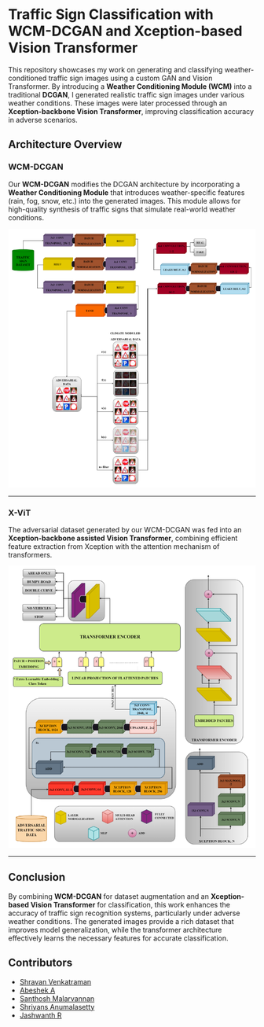 # Traffic Sign Classification with WCM-DCGAN and Xception-based Vision Transformer

This repository showcases my work on generating and classifying weather-conditioned traffic sign images using a custom GAN and Vision Transformer. By introducing a **Weather Conditioning Module (WCM)** into a traditional **DCGAN**, I generated realistic traffic sign images under various weather conditions. These images were later processed through an **Xception-backbone Vision Transformer**, improving classification accuracy in adverse scenarios.

## Architecture Overview

### WCM-DCGAN
Our **WCM-DCGAN** modifies the DCGAN architecture by incorporating a **Weather Conditioning Module** that introduces weather-specific features (rain, fog, snow, etc.) into the generated images. This module allows for high-quality synthesis of traffic signs that simulate real-world weather conditions.

<p align="center">
  <img src="https://github.com/shravan-18/Traffic-Sign-Detection/blob/main/Results/Architecture%20Diagrams/GAN-Architecture.png" width="600"/>
</p>

---

### X-ViT
The adversarial dataset generated by our WCM-DCGAN was fed into an **Xception-backbone assisted Vision Transformer**, combining efficient feature extraction from Xception with the attention mechanism of transformers.

<p align="center">
  <img src="https://github.com/shravan-18/Traffic-Sign-Detection/blob/main/Results/Architecture%20Diagrams/Classification-Architecture.png" alt="Xception Vision Transformer Architecture" width="600"/>
</p>

---

## Conclusion
By combining **WCM-DCGAN** for dataset augmentation and an **Xception-based Vision Transformer** for classification, this work enhances the accuracy of traffic sign recognition systems, particularly under adverse weather conditions. The generated images provide a rich dataset that improves model generalization, while the transformer architecture effectively learns the necessary features for accurate classification.

## Contributors

- [Shravan Venkatraman](https://github.com/member1)
- [Abeshek A](https://github.com/member2)
- [Santhosh Malarvannan](https://github.com/member3)
- [Shriyans Anumalasetty](https://github.com/member4)
- [Jashwanth R](https://github.com/member5)
